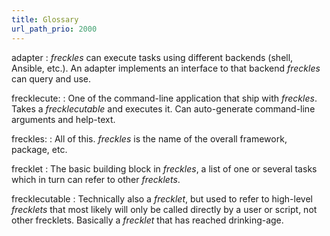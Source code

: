 ```yaml
---
title: Glossary
url_path_prio: 2000
---
```


adapter
:    *freckles* can execute tasks using different backends (shell, Ansible, etc.). An adapter implements an interface
     to that backend *freckles* can query and use. 

frecklecute:
:    One of the command-line application that ship with *freckles*. Takes a *frecklecutable* and executes it. Can auto-generate command-line arguments and help-text.

freckles:
:    All of this. *freckles* is the name of the overall framework, package, etc.

frecklet
:    The basic building block in *freckles*, a list of one or several tasks which in turn can refer to other *frecklets*.

frecklecutable
:    Technically also a *frecklet*, but used to refer to high-level *frecklets* that most likely will only be called directly
     by a user or script, not other frecklets. Basically a *frecklet* that has reached drinking-age.
